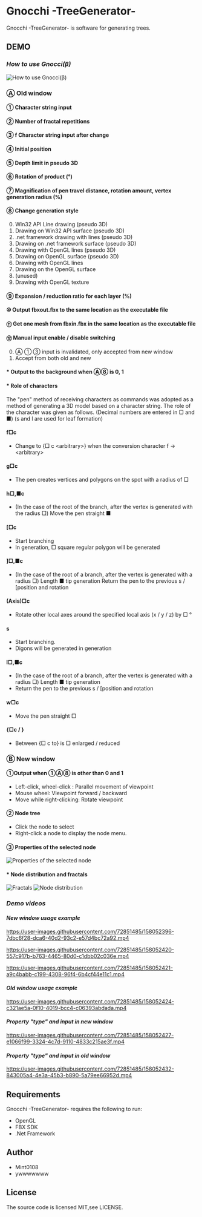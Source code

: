 # Gnocchi -TreeGenerator-
Gnocchi -TreeGenerator- is software for generating trees.

## DEMO
### _How to use Gnocci(β)_
![How to use Gnocci(β)](https://user-images.githubusercontent.com/93573362/158017098-645e2b76-dd1a-4926-b184-ea915a2af25c.png)
### Ⓐ Old window
#### ① Character string input
#### ② Number of fractal repetitions
#### ③ f Character string input after change
#### ④ Initial position
#### ⑤ Depth limit in pseudo 3D
#### ⑥ Rotation of product (°)
#### ⑦ Magnification of pen travel distance, rotation amount, vertex generation radius (%)
#### ⑧ Change generation style
0) Win32 API Line drawing (pseudo 3D)
1) Drawing on Win32 API surface (pseudo 3D)
2) .net framework drawing with lines (pseudo 3D)
3) Drawing on .net framework surface (pseudo 3D)
4) Drawing with OpenGL lines (pseudo 3D)
5) Drawing on OpenGL surface (pseudo 3D)
6) Drawing with OpenGL lines
7) Drawing on the OpenGL surface
8) (unused)
9) Drawing with OpenGL texture
#### ⑨ Expansion / reduction ratio for each layer (%)
#### ⑩ Output fbxout.fbx to the same location as the executable file
#### ⑪ Get one mesh from fbxin.fbx in the same location as the executable file
#### ⑫ Manual input enable / disable switching
0) Ⓐ ① ③ input is invalidated, only accepted from new window
1) Accept from both old and new
#### * Output to the background when Ⓐ⑧ is 0, 1
#### * Role of characters
The "pen" method of receiving characters as commands was adopted as a method of generating a 3D model based on a character string. The role of the character was given as follows. (Decimal numbers are entered in □ and ■) (s and l are used for leaf formation)
#### f□c
* Change to {□ c \<arbitrary\>} when the conversion character f → \<arbitrary\>
#### g□c
* The pen creates vertices and polygons on the spot with a radius of □
#### h□,■c
* (In the case of the root of the branch, after the vertex is generated with the radius □) Move the pen straight ■
#### [□c
* Start branching
* In generation, □ square regular polygon will be generated
#### ]□,■c
* (In the case of the root of a branch, after the vertex is generated with a radius □) Length ■ tip generation
Return the pen to the previous s / [position and rotation
#### (Axis)□c
* Rotate other local axes around the specified local axis (x / y / z) by □ °
#### s
* Start branching.
* Digons will be generated in generation
#### l□,■c
* (In the case of the root of a branch, after the vertex is generated with a radius □) Length ■ tip generation
* Return the pen to the previous s / [position and rotation
#### w□c
* Move the pen straight □
#### {□c / }
* Between {□ c to} is □ enlarged / reduced
### Ⓑ New window
#### ①Output when ①Ⓐ⑧ is other than 0 and 1
* Left-click, wheel-click : Parallel movement of viewpoint
* Mouse wheel: Viewpoint forward / backward
* Move while right-clicking: Rotate viewpoint
#### ② Node tree
* Click the node to select
* Right-click a node to display the node menu.
#### ③ Properties of the selected node
![Properties of the selected node](https://user-images.githubusercontent.com/93573362/158017105-6a48dc4e-a425-49a0-b830-de24e494f68c.png)
#### * Node distribution and fractals
![Fractals](https://user-images.githubusercontent.com/93573362/158017122-4bfc6de6-0e9d-4aba-89f7-a0ad7d5f40a3.png)
![Node distribution](https://user-images.githubusercontent.com/93573362/158017125-bba73149-1571-4620-bb36-29db15a7f506.png)
### _Demo videos_
#### _New window usage example_

https://user-images.githubusercontent.com/72851485/158052396-7dbc6f28-dca6-40d2-93c2-e57d4bc72a92.mp4

https://user-images.githubusercontent.com/72851485/158052420-557c917b-b763-4465-80d0-c1dbb02c036e.mp4

https://user-images.githubusercontent.com/72851485/158052421-a9c4babb-c199-4308-96f4-6b4cf44e11c1.mp4

#### _Old window usage example_

https://user-images.githubusercontent.com/72851485/158052424-c321ae5a-0f10-4019-bcc4-c06393abdada.mp4

#### _Property "type" and input in new window_

https://user-images.githubusercontent.com/72851485/158052427-e1066f99-3324-4c7d-9110-4833c215ae3f.mp4

#### _Property "type" and input in old window_

https://user-images.githubusercontent.com/72851485/158052432-843005a4-4e3a-45b3-b890-5a79ee66952d.mp4

## Requirements
Gnocchi -TreeGenerator- requires the following to run:
* OpenGL
* FBX SDK
* .Net Framework

## Author
* Mint0108
* ywwwwwww

## License
The source code is licensed MIT,see LICENSE.
